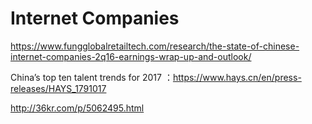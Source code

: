 # Internet Companies

https://www.fungglobalretailtech.com/research/the-state-of-chinese-internet-companies-2q16-earnings-wrap-up-and-outlook/

China’s top ten talent trends for 2017 ：https://www.hays.cn/en/press-releases/HAYS_1791017

http://36kr.com/p/5062495.html
